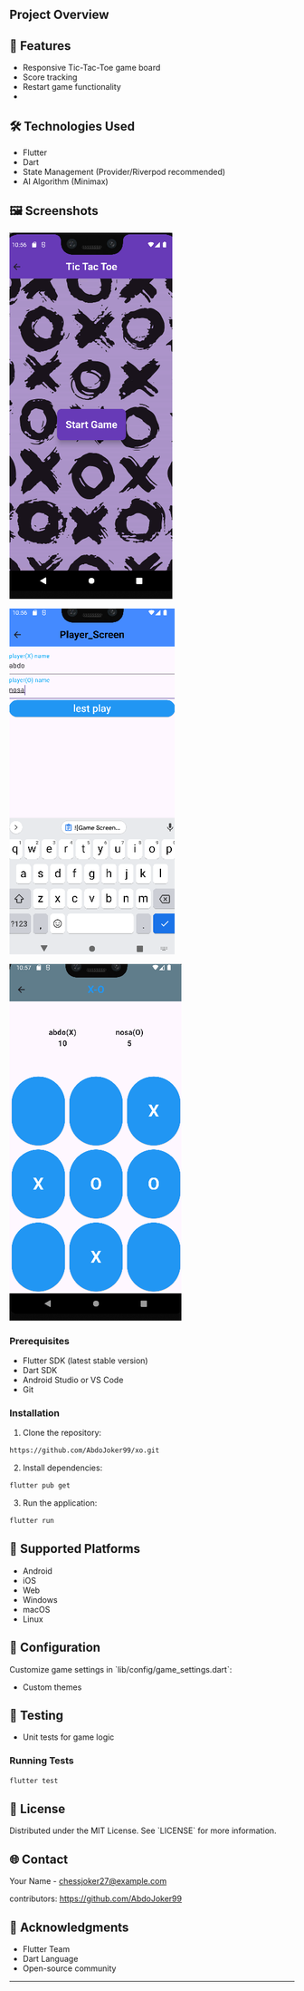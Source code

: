 
## Project Overview

## 🌟 Features
- Responsive Tic-Tac-Toe game board
- Score tracking
- Restart game functionality
- 
## 🛠 Technologies Used
- Flutter
- Dart
- State Management (Provider/Riverpod recommended)
- AI Algorithm (Minimax)

## 🖼️ Screenshots
![Game Screenshot](https://github.com/AbdoJoker99/xo/blob/main/Screenshot%202024-12-01%20225634.png?raw=true)

![Game Screenshot](https://github.com/AbdoJoker99/xo/blob/main/Screenshot%202024-12-01%20225659.png?raw=true)

![Game Screenshot](https://github.com/AbdoJoker99/xo/blob/main/Screenshot%202024-12-01%20225738.png?raw=true)

### Prerequisites
- Flutter SDK (latest stable version)
- Dart SDK
- Android Studio or VS Code
- Git

### Installation

1. Clone the repository:
```bash
https://github.com/AbdoJoker99/xo.git
```

2. Install dependencies:
```bash
flutter pub get
```

3. Run the application:
```bash
flutter run
```

## 📱 Supported Platforms
- Android
- iOS
- Web
- Windows
- macOS
- Linux

## 🔧 Configuration
Customize game settings in \`lib/config/game_settings.dart\`:
- Custom themes

## 🧪 Testing
- Unit tests for game logic

### Running Tests
```bash
flutter test
```


## 📄 License
Distributed under the MIT License. See \`LICENSE\` for more information.

## 🌐 Contact
Your Name - chessjoker27@example.com

contributors: https://github.com/AbdoJoker99

## 🙌 Acknowledgments
- Flutter Team
- Dart Language
- Open-source community

---
